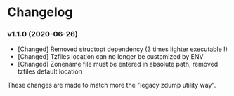 # Changelog

### v1.1.0 (2020-06-26)

- [Changed] Removed structopt dependency (3 times lighter executable !)
- [Changed] Tzfiles location can no longer be customized by ENV
- [Changed] Zonename file must be entered in absolute path, removed tzfiles default location

These changes are made to match more the "legacy zdump utility way".